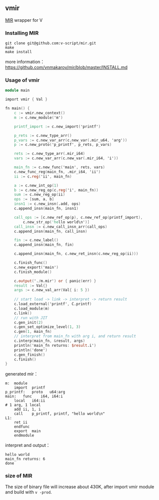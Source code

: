 ## vmir
[MIR](https://github.com/vnmakarov/mir) wrapper for V

### Installing MIR

```shell
git clone git@github.com:v-script/mir.git
make
make install
```

more information：https://github.com/vnmakarov/mir/blob/master/INSTALL.md

### Usage of vmir

```v
module main

import vmir { Val }

fn main() {
	c := vmir.new_context()
	m := c.new_module('m')

	printf_import := c.new_import('printf')

	p_rets := c.new_type_arr()
	p_vars := c.new_var_arr(c.new_var(.mir_u64, 'arg'))
	p := c.new_proto('p_printf', p_rets, p_vars)

	rets := c.new_type_arr(.mir_i64)
	vars := c.new_var_arr(c.new_var(.mir_i64, 'i'))

	main_fn := c.new_func('main', rets, vars)
	c.new_func_reg(main_fn, .mir_i64, 'ii')
	ii := c.reg('ii', main_fn)

	a := c.new_int_op(1)
	b := c.new_reg_op(c.reg('i', main_fn))
	sum := c.new_reg_op(ii)
	ops := [sum, a, b]
	insn1 := c.new_insn(.add, ops)
	c.append_insn(main_fn, insn1)

	call_ops := [c.new_ref_op(p), c.new_ref_op(printf_import),
		c.new_str_op('hello world\n')]
	call_insn := c.new_call_insn_arr(call_ops)
	c.append_insn(main_fn, call_insn)

	fin := c.new_label()
	c.append_insn(main_fn, fin)

	c.append_insn(main_fn, c.new_ret_insn(c.new_reg_op(ii)))

	c.finish_func()
	c.new_export('main')
	c.finish_module()

	c.output('./m.mir') or { panic(err) }
	result := Val{}
	args := c.new_val_arr(Val{ i: 5 })
  
	// start load -> link -> interpret -> return result
	c.load_external('printf', C.printf)
	c.load_module(m)
	c.link()
	// run with JIT
	c.gen_init(2)
	c.gen_set_optimize_level(1, 3)
	c.gen(1, main_fn)
	// interpret from main_fn with arg i, and return result
	c.interp(main_fn, &result, args)
	println('main_fn returns: $result.i')
	println('done')
	c.gen_finish()
	c.finish()
}
```

generated mir：

```assembly
m:	module
	import	printf
p_printf:	proto	u64:arg
main:	func	i64, i64:i
	local	i64:ii
# 1 arg, 1 local
	add	ii, 1, i
	call	p_printf, printf, "hello world\n"
L1:
	ret	ii
	endfunc
	export	main
	endmodule

```

interpret and output：

```shell
hello world
main_fn returns: 6
done
```

### size of MIR

The size of binary file will increase about 430K, after import vmir module and build with `v -prod`.
